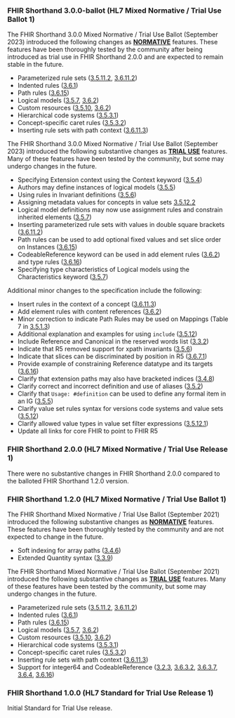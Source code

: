 ### FHIR Shorthand 3.0.0-ballot (HL7 Mixed Normative / Trial Use Ballot 1)

The FHIR Shorthand 3.0.0 Mixed Normative / Trial Use Ballot (September 2023) introduced the following changes as **[NORMATIVE](https://hl7.org/fhir/versions.html#std-process)** features. These features have been thoroughly tested by the community after being introduced as trial use in FHIR Shorthand 2.0.0 and are expected to remain stable in the future.

* Parameterized rule sets ([3.5.11.2](reference.html#parameterized-rule-sets), [3.6.11.2](reference.html#inserting-parameterized-rule-sets))
* Indented rules ([3.6.1](reference.html#indented-rules))
* Path rules ([3.6.15](reference.html#path-rules))
* Logical models ([3.5.7](reference.html#defining-logical-models), [3.6.2](reference.html#add-element-rules))
* Custom resources ([3.5.10](reference.html#defining-resources), [3.6.2](reference.html#add-element-rules))
* Hierarchical code systems ([3.5.3.1](reference.html#defining-code-systems-with-hierarchical-codes))
* Concept-specific caret rules ([3.5.3.2](reference.html#code-metadata))
* Inserting rule sets with path context ([3.6.11.3](reference.html#inserting-rule-sets-with-path-context))

The FHIR Shorthand 3.0.0 Mixed Normative / Trial Use Ballot (September 2023) introduced the following substantive changes as **[TRIAL USE](https://hl7.org/fhir/versions.html#std-process)** features. Many of these features have been tested by the community, but some may undergo changes in the future.

* Specifying Extension context using the Context keyword ([3.5.4](reference.html#defining-extensions))
* Authors may define instances of logical models ([3.5.5](reference.html#defining-instances))
* Using rules in Invariant definitions ([3.5.6](reference.html#defining-invariants))
* Assigning metadata values for concepts in value sets [3.5.12.2](reference.html#concept-metadata)
* Logical model definitions may now use assignment rules and constrain inherited elements ([3.5.7](reference.html#defining-logical-models))
* Inserting parameterized rule sets with values in double square brackets ([3.6.11.2](reference.html#inserting-parameterized-rule-sets))
* Path rules can be used to add optional fixed values and set slice order on Instances ([3.6.15](reference.html#path-rules))
* CodeableReference keyword can be used in add element rules ([3.6.2](reference.html#add-element-rules)) and type rules ([3.6.16](reference.html#type-rules))
* Specifying type characteristics of Logical models using the Characteristics keyword ([3.5.7](reference.html#defining-logical-models))

Additional minor changes to the specification include the following:

* Insert rules in the context of a concept ([3.6.11.3](reference.html#inserting-rule-sets-with-path-context))
* Add element rules with content references ([3.6.2](reference.html#add-element-rules))
* Minor correction to indicate Path Rules may be used on Mappings (Table 7 in [3.5.1.3](reference.html#rule-statements))
* Additional explanation and examples for using `include` ([3.5.12](reference.html#defining-value-sets))
* Include Reference and Canonical in the reserved words list ([3.3.2](reference.html#reserved-words))
* Indicate that R5 removed support for xpath invariants ([3.5.6](reference.html#defining-invariants))
* Indicate that slices can be discriminated by position in R5 ([3.6.7.1](reference.html#step-1-specify-the-slicing-logic))
* Provide example of constraining Reference datatype and its targets ([3.6.16](reference.html#type-rules))
* Clarify that extension paths may also have bracketed indices ([3.4.8](reference.html#extension-paths))
* Clarify correct and incorrect definition and use of aliases ([3.5.2](reference.html#defining-aliases))
* Clarify that `Usage: #definition` can be used to define any formal item in an IG ([3.5.5](reference.html#defining-instances))
* Clarify value set rules syntax for versions code systems and value sets ([3.5.12](reference.html#defining-value-sets))
* Clarify allowed value types in value set filter expressions ([3.5.12.1](reference.html#filters))
* Update all links for core FHIR to point to FHIR R5

### FHIR Shorthand 2.0.0 (HL7 Mixed Normative / Trial Use Release 1)

There were no substantive changes in FHIR Shorthand 2.0.0 compared to the balloted FHIR Shorthand 1.2.0 version.

### FHIR Shorthand 1.2.0 (HL7 Mixed Normative / Trial Use Ballot 1)

The FHIR Shorthand Mixed Normative / Trial Use Ballot (September 2021) introduced the following substantive changes as **[NORMATIVE](https://hl7.org/fhir/versions.html#std-process)** features. These features have been thoroughly tested by the community and are not expected to change in the future.

* Soft indexing for array paths ([3.4.6](reference.html#array-paths-using-soft-indexing))
* Extended Quantity syntax ([3.3.9](reference.html#quantities))

The FHIR Shorthand Mixed Normative / Trial Use Ballot (September 2021) introduced the following substantive changes as **[TRIAL USE](https://hl7.org/fhir/versions.html#std-process)** features. Many of these features have been tested by the community, but some may undergo changes in the future.

* Parameterized rule sets ([3.5.11.2](reference.html#parameterized-rule-sets), [3.6.11.2](reference.html#inserting-parameterized-rule-sets))
* Indented rules ([3.6.1](reference.html#indented-rules))
* Path rules ([3.6.15](reference.html#path-rules))
* Logical models ([3.5.7](reference.html#defining-logical-models), [3.6.2](reference.html#add-element-rules))
* Custom resources ([3.5.10](reference.html#defining-resources), [3.6.2](reference.html#add-element-rules))
* Hierarchical code systems ([3.5.3.1](reference.html#defining-code-systems-with-hierarchical-codes))
* Concept-specific caret rules ([3.5.3.2](reference.html#code-metadata))
* Inserting rule sets with path context ([3.6.11.3](reference.html#indented-rules))
* Support for integer64 and CodeableReference ([3.2.3](reference.html#fhir-version), [3.6.3.2](reference.html#assignments-with-primitive-data-types), [3.6.3.7](reference.html#assignments-with-the-codeablereference-data-type), [3.6.4](reference.html#binding-rules), [3.6.16](reference.html#type-rules))

### FHIR Shorthand 1.0.0 (HL7 Standard for Trial Use Release 1)

Initial Standard for Trial Use release.
